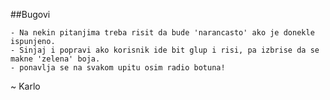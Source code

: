 ##Bugovi

    - Na nekin pitanjima treba risit da bude 'narancasto' ako je donekle ispunjeno.
    - Sinjaj i popravi ako korisnik ide bit glup i risi, pa izbrise da se makne 'zelena' boja.
    - ponavlja se na svakom upitu osim radio botuna!

~ Karlo 
